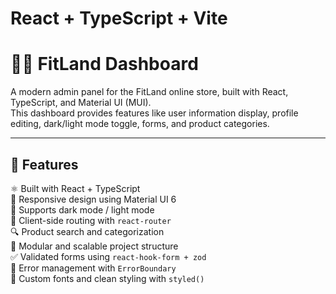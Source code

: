 # React + TypeScript + Vite

# 🏋️‍♀️ FitLand Dashboard

A modern admin panel for the FitLand online store, built with React, TypeScript, and Material UI (MUI).  
This dashboard provides features like user information display, profile editing, dark/light mode toggle, forms, and product categories.

---

## 📌 Features

⚛️ Built with React + TypeScript  
🎨 Responsive design using Material UI 6  
🌙 Supports dark mode / light mode  
🧭 Client-side routing with `react-router`  
🔍 Product search and categorization  
🧩 Modular and scalable project structure  
✅ Validated forms using `react-hook-form + zod`  
🚧 Error management with `ErrorBoundary`  
💅 Custom fonts and clean styling with `styled()`

